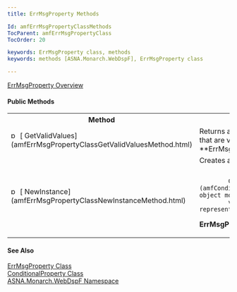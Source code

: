 ```yaml
---
title: ErrMsgProperty Methods

Id: amfErrMsgPropertyClassMethods
TocParent: amfErrMsgPropertyClass
TocOrder: 20

keywords: ErrMsgProperty class, methods
keywords: methods [ASNA.Monarch.WebDspF], ErrMsgProperty class

---
```


[ ErrMsgProperty Overview](amfErrMsgPropertyClass.html) 

#### Public Methods
<table class="mytable" cellspacing="0" cellpadding="4" width="90%">
          <colgroup><col width="30%" /><col width="70%" />
          </colgroup>
          <tr><th>Method</th>
            <th>Description</th>
          </tr>
          <tr>
            <td><img class="hcp4" alt="public method" src="../Images/Methods.bmp" style="WIDTH:16px; HEIGHT:16px" width="16" height="16" border="0" />
              [
              GetValidValues](amfErrMsgPropertyClassGetValidValuesMethod.html)
            </td>
            <td>Returns a string array of
            the values that are valid for the 
 **ErrMsgProperty** 
       object.</td>
          </tr>
          <tr>
            <td><img class="hcp4" alt="public method" src="../Images/Methods.bmp" style="WIDTH:16px; HEIGHT:16px" width="16" height="16" border="0" />
              [
              NewInstance](amfErrMsgPropertyClassNewInstanceMethod.html)
                  </td>
                  <td>Creates a new instance of a

            [
            ConditionalProperty](amfConditionalPropertyClass.html) object modeling the
            value/conditions represented by 
 **ErrMsgProperty** .</td>
          </tr>
</table>

#### See Also
[
      ErrMsgProperty Class](amfErrMsgPropertyClass.html)
      <br clear="none" />
      [
      ConditionalProperty Class](amfConditionalPropertyClass.html)
      <br clear="none" />
      [
      ASNA.Monarch.WebDspF Namespace](amfWebDspFNamespace.html)

